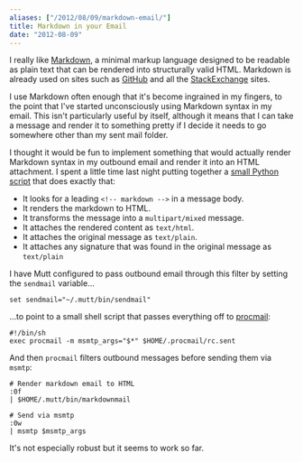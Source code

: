 ```yaml
---
aliases: ["/2012/08/09/markdown-email/"]
title: Markdown in your Email
date: "2012-08-09"
---
```


I really like [Markdown][1], a minimal markup language designed to be readable as plain text that can be rendered into structurally valid HTML. Markdown is already used on sites such as [GitHub][2] and all the [StackExchange][3] sites.

I use Markdown often enough that it's become ingrained in my fingers, to the point that I've started unconsciously using Markdown syntax in my email. This isn't particularly useful by itself, although it means that I can take a message and render it to something pretty if I decide it needs to go somewhere other than my sent mail folder.

I thought it would be fun to implement something that would actually render Markdown syntax in my outbound email and render it into an HTML attachment. I spent a little time last night putting together a [small Python script][4] that does exactly that:

- It looks for a leading `<!-- markdown -->` in a message body.
- It renders the markdown to HTML.
- It transforms the message into a `multipart/mixed` message.
- It attaches the rendered content as `text/html`.
- It attaches the original message as `text/plain`.
- It attaches any signature that was found in the original message as `text/plain`

I have Mutt configured to pass outbound email through this filter by setting the `sendmail` variable...

    set sendmail="~/.mutt/bin/sendmail"  

...to point to a small shell script that passes everything off to [procmail][5]:

    #!/bin/sh
    exec procmail -m msmtp_args="$*" $HOME/.procmail/rc.sent

And then `procmail` filters outbound messages before sending them via `msmtp`:

    # Render markdown email to HTML
    :0f
    | $HOME/.mutt/bin/markdownmail
    
    # Send via msmtp
    :0w
    | msmtp $msmtp_args

It's not especially robust but it seems to work so far.

[1]: http://daringfireball.net/projects/markdown/
[2]: http://github.com/
[3]: http://stackexchange.com/sites
[4]: https://github.com/larsks/mutt-utils/blob/master/markdownmail.py
[5]: http://www.procmail.org/


